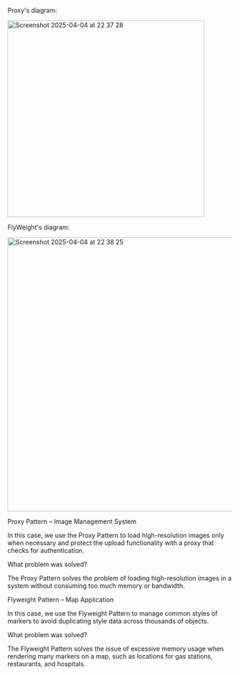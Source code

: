 Proxy's diagram:

<img width="441" alt="Screenshot 2025-04-04 at 22 37 28" src="https://github.com/user-attachments/assets/c2847650-e603-46b6-9f9e-094cf47a1acd" />

FlyWeight's diagram:

<img width="614" alt="Screenshot 2025-04-04 at 22 38 25" src="https://github.com/user-attachments/assets/ef6ee5e3-1f46-4484-a98e-7f94d6c84d3f" />

Proxy Pattern – Image Management System
 
In this case, we use the Proxy Pattern to load high-resolution images only when necessary and protect the upload functionality with a proxy that checks for authentication.

What problem was solved?

The Proxy Pattern solves the problem of loading high-resolution images in a system without consuming too much memory or bandwidth.

Flyweight Pattern – Map Application

In this case, we use the Flyweight Pattern to manage common styles of markers  to avoid duplicating style data across thousands of objects.

What problem was solved?

The Flyweight Pattern solves the issue of excessive memory usage when rendering many markers on a map, such as locations for gas stations, restaurants, and hospitals.
